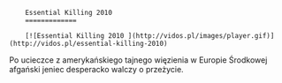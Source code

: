 
        Essential Killing 2010 
        =============
        
        [![Essential Killing 2010 ](http://vidos.pl/images/player.gif)](http://vidos.pl/essential-killing-2010)
        
        
 Po ucieczce z amerykańskiego tajnego więzienia w Europie Środkowej afgański jeniec desperacko walczy o przeżycie.
    